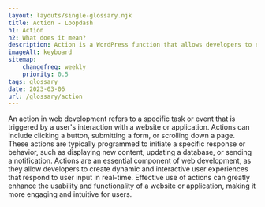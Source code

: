 ```yaml
--- 
layout: layouts/single-glossary.njk
title: Action - Loopdash
h1: Action
h2: What does it mean?
description: Action is a WordPress function that allows developers to execute custom code at specific points in the execution of a WordPress page or post.
imageAlt: keyboard
sitemap:
	changefreq: weekly
	priority: 0.5
tags: glossary
date: 2023-03-06
url: /glossary/action
---
```


An action in web development refers to a specific task or event that is triggered by a user's interaction with a website or application. Actions can include clicking a button, submitting a form, or scrolling down a page. These actions are typically programmed to initiate a specific response or behavior, such as displaying new content, updating a database, or sending a notification. Actions are an essential component of web development, as they allow developers to create dynamic and interactive user experiences that respond to user input in real-time. Effective use of actions can greatly enhance the usability and functionality of a website or application, making it more engaging and intuitive for users.
